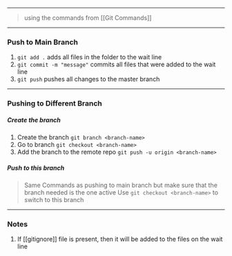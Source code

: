 
___

> using the commands from [[Git Commands]]

___

### Push to Main Branch

1. `git add .`  adds all files in the folder to the wait line
2. `git commit -m "message"`  commits all files that were added to the wait line
3. `git push`  pushes all changes to the master branch

---

### Pushing to Different Branch

##### Create the branch
1. Create the branch `git branch <branch-name>`
2. Go to branch `git checkout <branch-name>`
3. Add the branch to the remote repo `git push -u origin <branch-name>`

##### Push to this branch
> Same Commands as pushing to main branch but make sure that the branch needed is the one active
> Use `git checkout <branch-name>` to switch to this branch
___

### Notes

1. If [[gitignore]] file is present, then it will be added to the files on the wait line
